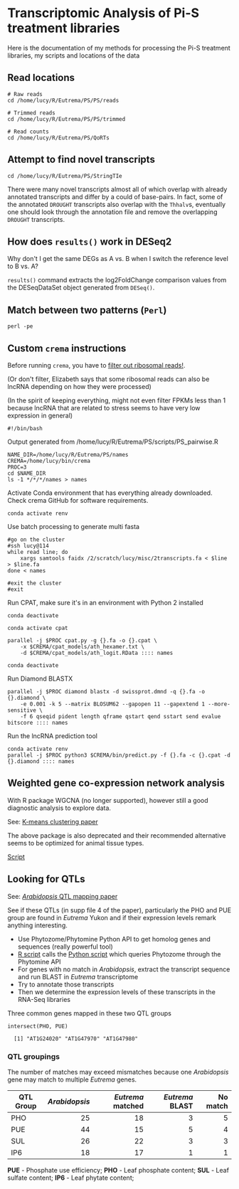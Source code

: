 # Transcriptomic Analysis of Pi-S treatment libraries

Here is the documentation of my methods for processing the Pi-S treatment libraries, my scripts and locations of the data

## Read locations

```
# Raw reads
cd /home/lucy/R/Eutrema/PS/PS/reads

# Trimmed reads
cd /home/lucy/R/Eutrema/PS/PS/trimmed

# Read counts
cd /home/lucy/R/Eutrema/PS/QoRTs
```

## Attempt to find novel transcripts
```
cd /home/lucy/R/Eutrema/PS/StringTIe
```
There were many novel transcripts almost all of which overlap with already annotated transcripts and differ by a could of base-pairs. In fact, some of the annotated `DROUGHT` transcripts also overlap with the `Thhalv`s, eventually one should look through the annotation file and remove the overlapping `DROUGHT` transcripts.

## How does `results()` work in DESeq2

Why don't I get the same DEGs as A vs. B when I switch the reference level to B vs. A?

`results()` command extracts the log2FoldChange comparison values from the DESeqDataSet object generated from `DESeq()`.

## Match between two patterns (`Perl`)
```
perl -pe 
```

## Custom `crema` instructions

Before running `crema`, you have to [filter out ribosomal reads!](./scripts/ribosomeFilter.sh).

(Or don't filter, Elizabeth says that some ribosomal reads can also be lncRNA depending on how they were processed)

(In the spirit of keeping everything, might not even filter FPKMs less than 1 because lncRNA that are related to stress seems to have very low expression in general)

```
#!/bin/bash
```

Output generated from /home/lucy/R/Eutrema/PS/scripts/PS_pairwise.R
```
NAME_DIR=/home/lucy/R/Eutrema/PS/names
CREMA=/home/lucy/bin/crema
PROC=3
cd $NAME_DIR
ls -1 */*/*/names > names
```

Activate Conda environment that has everything already downloaded. Check crema GitHub for software requirements.

```
conda activate renv
```

Use batch processing to generate multi fasta

```
#go on the cluster
#ssh lucy@114
while read line; do
    xargs samtools faidx /2/scratch/lucy/misc/2transcripts.fa < $line > $line.fa
done < names

#exit the cluster
#exit
```

Run CPAT, make sure it's in an environment with Python 2 installed

```
conda deactivate

conda activate cpat

parallel -j $PROC cpat.py -g {}.fa -o {}.cpat \
    -x $CREMA/cpat_models/ath_hexamer.txt \
    -d $CREMA/cpat_models/ath_logit.RData :::: names

conda deactivate
```

Run Diamond BLASTX

```
parallel -j $PROC diamond blastx -d swissprot.dmnd -q {}.fa -o {}.diamond \
    -e 0.001 -k 5 --matrix BLOSUM62 --gapopen 11 --gapextend 1 --more-sensitive \
    -f 6 qseqid pident length qframe qstart qend sstart send evalue bitscore :::: names
```

Run the lncRNA prediction tool

```
conda activate renv
parallel -j $PROC python3 $CREMA/bin/predict.py -f {}.fa -c {}.cpat -d {}.diamond :::: names
```
## Weighted gene co-expression network analysis

With R package WGCNA (no longer supported), however still a good diagnostic analysis to explore data. 

See: [K-means clustering paper](https://bmcsystbiol.biomedcentral.com/articles/10.1186/s12918-017-0420-6#article-info)

The above package is also deprecated and their recommended alternative seems to be optimized for animal tissue types.

[Script](./scripts/PS_wgcna.R)

## Looking for QTLs

See: [*Arabidopsis* QTL mapping paper](https://bmcplantbiol.biomedcentral.com/articles/10.1186/s12870-019-1996-3)

See if these QTLs (in supp file 4 of the paper), particularly the PHO and PUE group are found in *Eutrema* Yukon and if their expression levels remark anything interesting.

* Use Phytozome/Phytomine Python API to get homolog genes and sequences (really powerful tool)
* [R script](./scripts/PS_QTL.R) calls the [Python script](./scripts/phytozomeQTL.py) which queries Phytozome through the Phytomine API
* For genes with no match in *Arabidopsis*, extract the transcript sequence and run BLAST in *Eutrema* transcriptome
* Try to annotate those transcripts
* Then we determine the expression levels of these transcripts in the RNA-Seq libraries

Three common genes mapped in these two QTL groups

```
intersect(PHO, PUE)

  [1] "AT1G24020" "AT1G47970" "AT1G47980"
```
### QTL groupings

The number of matches may exceed mismatches because one *Arabidopsis* gene may match to multiple *Eutrema* genes.

QTL Group| *Arabidopsis* |*Eutrema* matched|*Eutrema* BLAST| No match 
---------|--------------:|----------------:|--------------:|---------:
 PHO     | 25            | 18              | 3             | 5        
 PUE     | 44            | 15              | 5             | 4     
 SUL     | 26            | 22              | 3             | 3         
 IP6     | 18            | 17              | 1             | 1        

**PUE** - Phosphate use efficiency;
**PHO** - Leaf phosphate content;
**SUL** - Leaf sulfate content;
**IP6** - Leaf phytate content;
